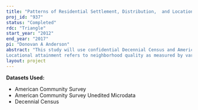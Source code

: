 ```yaml
---
title: "Patterns of Residential Settlement, Distribution,  and Locational Attainment in the United States:  1970-2000 and Beyond"
proj_id: "937"
status: "Completed"
rdc: "Triangle"
start_year: "2012"
end_year: "2017"
pi: "Donovan A Anderson"
abstract: "This study will use confidential Decennial Census and American Community Survey (ACS) data to examine trends in residential settlement patterns in the United States since 1970.  Specifically, the research will compare the relative importance of socioeconomic status (SES), race, and ethnicity as predictors of observed settlement patterns for households that move into southern metropolitan areas during recent decades.  In the process of making these comparisons, the researchers will examine differential trends in locational attainment between races for inter-urban migrants, intra-urban migrants, and non-migrants in southern U.S. metropolitan areas.  Results will provide a test of how well certain models predict the observed settlement and distribution patterns of movers during the time period under study, and in the process will establish the basis for better understanding the predictive role of migration when studying the locational attainment of African Americans.
Locational attainment refers to neighborhood quality as measured by variables such as poverty, crime rates, housing values, pollution levels, unemployment, and school quality.  This study will determine if locational attainment differences exist between particular groups of inter-urban migrants, and if so, what factors underlie such differences.  Similar analyses will compare locational attainment for inter-urban migrants with that of  intra-urban and non-migrants, based on questions in the aforementioned Decennial Censuses and the ACS about having moved in the past year (ACS) or five years (Decennial).  The assimilation model predicts that SES is the only important predictor of the settlement and distribution patterns of movers.  Alternatively, other models posit that racial and ethnic distributions underlie these patterns.  This study will determine which model best describes the patterns observed in the microdata from 1970 to 2008 and beyond.  This time period is of particular importance to the researchers, whose interest lies in studying the trend in migration of African-Americans out of the South and into non-southern metropolitan areas in the decades preceding 1970, coupled with the more recent decadal trends reversing this process as Blacks return to the South and disproportionately settle in growing Southern metropolitan areas.  The researchers will combine data from questions on recent movement and location of birth to determine which individuals meet the specific migration criteria of interest."
layout: project
---
```


**Datasets Used:**

  - American Community Survey 
  - American Community Survey Unedited Microdata 
  - Decennial Census 

